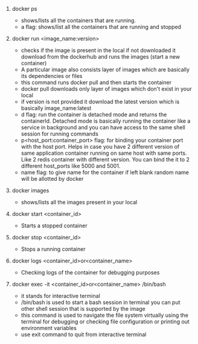 1. docker ps
    - shows/lists all the containers that are running.
    - a flag: shows/list all the containers that are running and stopped

2. docker run <image_name:version>
    - checks if the image is present in the local if not downloaded it download from the dockerhub and runs the images (start a new container)
    - A particular image also consists layer of images which are basically its dependencies or files
    - this command runs docker pull and then starts the container
    - docker pull downloads only layer of images which don't exist in your local
    - if version is not provided it download the latest version which is basically image_name:latest
    - d flag: run the container is detached mode and returns the containerId. Detached mode is basically running the container like a service in background and you can have access to the same shell session for running commands
    - p<host_port:container_port> flag: for binding your container port with the host port. Helps in case you have 2 different version of same application container running on same host with same ports. Like 2 redis container with different version. You can bind the it to 2 different host_ports like 5000 and 5001.
    - name flag: to give name for the container if left blank random name will be allotted by docker

3. docker images 
    - shows/lists all the images present in your local
    
4. docker start <container_id>
    - Starts a stopped container

5. docker stop <container_id>
    - Stops a running container

6. docker logs <container_id>or<container_name>
    - Checking logs of the container for debugging purposes

7. docker exec -it <container_id>or<container_name> /bin/bash
    - it stands for interactive terminal
    - /bin/bash is used to start a bash session in terminal you can put other shell session that is supported by the image
    - this command is used to navigate the file system virtually using the terminal for debugging or checking file configuration or printing out environment variables
    - use exit command to quit from interactive terminal
    
